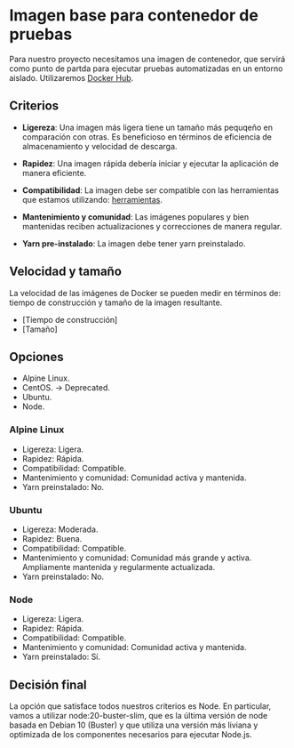 # Imagen base para contenedor de pruebas
Para nuestro proyecto necesitamos una imagen de contenedor, que servirá como
punto de partda para ejecutar pruebas automatizadas en un entorno aislado.
Utilizaremos [Docker Hub](https://hub.docker.com).

## Criterios
- **Ligereza**: Una imagen más ligera tiene un tamaño más pequqeño en
comparación con otras. Es beneficioso en términos de eficiencia de
almacenamiento y velocidad de descarga.

- **Rapidez**: Una imagen rápida debería iniciar y ejecutar la aplicación de
manera eficiente.

- **Compatibilidad**: La imagen debe ser compatible con las herramientas que
estamos utilizando: [herramientas](./herramientas_test.md).

- **Mantenimiento y comunidad**: Las imágenes populares y bien mantenidas
reciben actualizaciones y correcciones de manera regular.

- **Yarn pre-instalado**: La imagen debe tener yarn preinstalado.

## Velocidad y tamaño
La velocidad de las imágenes de Docker se pueden medir en términos de: tiempo
de construcción y tamaño de la imagen resultante.

- [Tiempo de construcción]
- [Tamaño]

## Opciones
- Alpine Linux.
- CentOS. -> Deprecated.
- Ubuntu.
- Node.

### Alpine Linux
- Ligereza: Ligera.
- Rapidez: Rápida.
- Compatibilidad: Compatible.
- Mantenimiento y comunidad: Comunidad activa y mantenida.
- Yarn preinstalado: No.

### Ubuntu
- Ligereza: Moderada.
- Rapidez: Buena.
- Compatibilidad: Compatible.
- Mantenimiento y comunidad: Comunidad más grande y activa. Ampliamente
mantenida y regularmente actualizada.
- Yarn preinstalado: No.

### Node
- Ligereza: Ligera.
- Rapidez: Rápida.
- Compatibilidad: Compatible.
- Mantenimiento y comunidad: Comunidad activa y mantenida.
- Yarn preinstalado: Sí.


## Decisión final
La opción que satisface todos nuestros criterios es Node. En particular,
vamos a utilizar node:20-buster-slim, que es la última versión de node basada
en Debian 10 (Buster) y que utiliza una versión más liviana y optimizada de los
componentes necesarios para ejecutar Node.js.